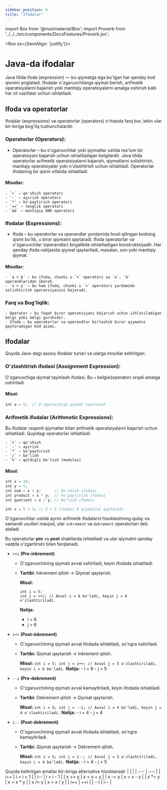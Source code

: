 ```yaml
--- 
sidebar_position: 8
title: "Ifodalar" 
--- 
```

 
import Box from '@mui/material/Box'; 
import Proverb from '../../../src/components/DocsFeatures/Proverb.jsx';
 
<Box sx={{textAlign: 'justify'}}> 

<Proverb/>
 
# Java-da ifodalar

Java tilida ifoda (expression) — bu qiymatga ega bo'lgan har qanday kod qismini anglatadi. Ifodalar o'zgaruvchilarga qiymat berish, arifmetik operatsiyalarni bajarish yoki mantiqiy operatsiyalarni amalga oshirish kabi har xil vazifalar uchun ishlatiladi. 

## Ifoda va operatorlar

Ifodalar (expressions) va operatorlar (operators) o'rtasida farq bor, lekin ular bir-biriga bog'liq tushunchalardir.


### Operatorlar (Operators):

- Operatorlar – bu o'zgaruvchilar yoki qiymatlar ustida ma'lum bir operatsiyani bajarish uchun ishlatiladigan belgilardir. Java tilida operatorlar arifmetik operatsiyalarni bajarish, qiymatlarni solishtirish, mantiqiy operatsiyalar yoki o'zlashtirish uchun ishlatiladi. Operatorlar ifodaning bir qismi sifatida ishlatiladi.

#### Misollar:

    - `+` – qo'shish operatori
    - `-` – ayirish operatori
    - `*` – ko'paytirish operatori
    - `==` – tenglik operatori
    - `&&` – mantiqiy AND operatori


### Ifodalar (Expressions):

- Ifoda – bu operatorlar va operandlar yordamida hosil qilingan kodning qismi bo'lib, u biror qiymatni qaytaradi. Ifoda operatorlar va o'zgaruvchilar (operandlar) birgalikda ishlatiladigan konstruktsiyadir. Har qanday ifoda natijasida qiymat qaytariladi, masalan, son yoki mantiqiy qiymat.

#### Misollar:

    - `a + b` – bu ifoda, chunki u `+` operatori va `a`, `b` operandlaridan iborat.
    - `x > y` – bu ham ifoda, chunki u `>` operatori yordamida solishtirish operatsiyasini bajaradi.


### Farq va Bog'liqlik:

    - Operator — bu faqat biror operatsiyani bajarish uchun ishlatiladigan belgi yoki belgi guruhidir.
    - Ifoda — bu operatorlar va operandlar birlashib biror qiymatni qaytaradigan kod qismi.


## Ifodalar

Quyida Java-dagi asosiy ifodalar turlari va ularga misollar keltirilgan:

### O'zlashtirish ifodasi (Assignment Expression):

O'zgaruvchiga qiymat tayinlash ifodasi. Bu `=` belgisi(operator) orqali amalga oshiriladi.

#### Misol:

```javascript
int a = 5;  // O'zgaruvchiga qiymat tayinlash
```

### Arifmetik ifodalar (Arithmetic Expressions):

Bu ifodalar raqamli qiymatlar bilan arifmetik operatsiyalarni bajarish uchun ishlatiladi. Quyidagi operatorlar ishlatiladi:

    - `+` – qo'shish
    - `-` – ayirish
    - `*` – ko'paytirish
    - `/` – bo'lish
    - `%` – qoldiqli bo'lish (modulus)

#### Misol:

```javascript
int x = 10;
int y = 5;
int sum = x + y;      // Qo'shish ifodasi
int product = x * y;  // Ko'paytirish ifodasi
int quotient = x / y; // Bo'lish ifodasi
```

```javascript
int x = 5 + 3; // 5 + 3 ifodasi 8 qiymatini qaytaradi
```

O'zgaruvchilar ustida ayrim arifmetik ifodalarni hisoblashning qulay va samarali usullari mavjud,
ular `inkrement` va `dekrement` operatorlari deb ataladi.

Bu operatorlar **pre** va **post** shakllarda ishlatiladi va ular qiymatni qanday vaqtda o'zgartirishi bilan farqlanadi.

- `++i` **(Pre-inkrement)**  
    - O'zgaruvchining qiymati avval oshiriladi, keyin ifodada ishlatiladi.
    - **Tartibi**: Inkrement qilish -> Qiymat qaytarish.  

        **Misol:**
        ```
        int i = 5;
        int j = ++i; // Avval i = 6 bo'ladi, keyin j = 6 o'zlashtiriladi.
        ```
        **Natija:**
        - i = 6
        - j = 6
- `i++` **(Post-inkrement)**
    - O'zgaruvchining qiymati avval ifodada ishlatiladi, so'ngra oshiriladi.
    - **Tartibi:** Qiymat qaytarish -> Inkrement qilish.

        **Misol:**
            ```
            int i = 5;
            int j = i++; // Avval j = 5 o'zlashtiriladi, keyin i = 6 bo'ladi.
            ```
            **Natija:**
            - i = 6
            - j = 5

- `--i` **(Pre-dekrement)**
    - O'zgaruvchining qiymati avval kamaytiriladi, keyin ifodada ishlatiladi.
    - **Tartibi:** Dekrement qilish -> Qiymat qaytarish.

        **Misol:**
            ```
            int i = 5;
            int j = --i; // Avval i = 4 bo'ladi, keyin j = 4 o'zlashtiriladi.
            ```
            **Natija:**
            - i = 4
            - j = 4

- `i--` **(Post-dekrement)**
    - O'zgaruvchining qiymati avval ifodada ishlatiladi, so'ngra kamaytiriladi.
    - **Tartibi:** Qiymat qaytarish -> Dekrement qilish.

        **Misol:**
            ```
            int i = 5;
            int j = i--; // Avval j = 5 o'zlashtiriladi, keyin i = 4 bo'ladi.
            ```
            **Natija:**
            - i = 4
            - j = 5

Quyida keltirilgan amallar bir-biriga alternative hisoblanadi:
    |  |  |
    | :--: | :--: |
    | i++ | i = i + 1 |
    | i-- | i = i - 1 |
    | x += y | x = x + y |
    | x -= y | x = x - y |
    | x *= y | x = x * y |
    | x /= y | x = x / y |
    | i++ | ++i |
    | --i | i-- |

<!-- 
```
int a = 10;
int b = a++ + 5; // a avval ishlatiladi, keyin oshiriladi
System.out.println("a = " + a); // a = 11
System.out.println("b = " + b); // b = 15
``` -->

<!-- Yuqorida keltirilgan ifodalarga teng kuchli ifodalar ham mavjud:

| Nomlanishi | Qiymatlar oralig'i |
| :--------: | :----------------: |
| byte | -128 dan 127 gacha | -->
</Box>
